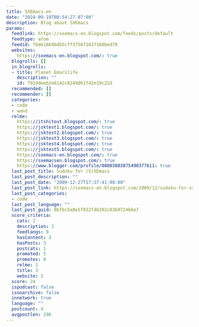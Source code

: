 ```yaml
---
title: SXEmacs-en
date: "2024-09-19T08:54:27-07:00"
description: Blog about SXEmacs
params:
  feedlink: https://sxemacs-en.blogspot.com/feeds/posts/default
  feedtype: atom
  feedid: f6de18b9bdb5cff3756f1637160bed70
  websites:
    https://sxemacs-en.blogspot.com/: true
  blogrolls: []
  in_blogrolls:
  - title: Planet Emacslife
    description: ""
    id: 7919deeb2e6142c0249d61f42e19c22d
  recommended: []
  recommender: []
  categories:
  - code
  - wand
  relme:
    https://itshitout.blogspot.com/: true
    https://jsktest1.blogspot.com/: true
    https://jsktest2.blogspot.com/: true
    https://jsktest3.blogspot.com/: true
    https://jsktest4.blogspot.com/: true
    https://jsktest5.blogspot.com/: true
    https://sxemacs-en.blogspot.com/: true
    https://sxemacsen.blogspot.com/: true
    https://www.blogger.com/profile/08003803875490377611: true
  last_post_title: Sudoku for (S)XEmacs
  last_post_description: ""
  last_post_date: "2009-12-27T17:37:41-08:00"
  last_post_link: https://sxemacs-en.blogspot.com/2009/12/sudoku-for-sxemacs_27.html
  last_post_categories:
  - code
  last_post_language: ""
  last_post_guid: 8bfbc5a8e5f032fd6282c03b9724b6e7
  score_criteria:
    cats: 2
    description: 3
    feedlangs: 0
    hasContent: 3
    hasPosts: 3
    postcats: 1
    promoted: 5
    promotes: 0
    relme: 2
    title: 3
    website: 2
  score: 24
  ispodcast: false
  isnoarchive: false
  innetwork: true
  language: ""
  postcount: 4
  avgpostlen: 296
---
```

